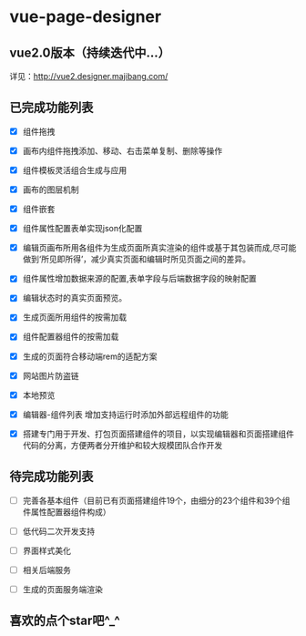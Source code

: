# vue-page-designer

## vue2.0版本（持续迭代中...）

详见：http://vue2.designer.majibang.com/

## 已完成功能列表

- [x] 组件拖拽

- [x] 画布内组件拖拽添加、移动、右击菜单复制、删除等操作

- [x] 组件模板灵活组合生成与应用

- [X] 画布的图层机制

- [x] 组件嵌套

- [x] 组件属性配置表单实现json化配置

- [x] 编辑页画布所用各组件为生成页面所真实渲染的组件或基于其包装而成,尽可能做到‘所见即所得’，减少真实页面和编辑时所见页面之间的差异。

- [x] 组件属性增加数据来源的配置,表单字段与后端数据字段的映射配置

- [X] 编辑状态时的真实页面预览。

- [x] 生成页面所用组件的按需加载

- [x] 组件配置器组件的按需加载

- [x] 生成的页面符合移动端rem的适配方案

- [x] 网站图片防盗链

- [x] 本地预览

- [x] 编辑器-组件列表 增加支持运行时添加外部远程组件的功能

- [X] 搭建专门用于开发、打包页面搭建组件的项目，以实现编辑器和页面搭建组件代码的分离，方便两者分开维护和较大规模团队合作开发

## 待完成功能列表

 - [ ] 完善各基本组件（目前已有页面搭建组件19个，由细分的23个组件和39个组件属性配置器组件构成）

 - [ ] 低代码二次开发支持
 
 - [ ] 界面样式美化

 - [ ] 相关后端服务

 - [ ] 生成的页面服务端渲染



 ##    喜欢的点个star吧^_^

 